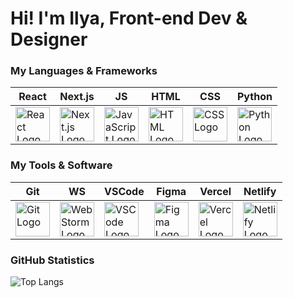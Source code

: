 # Hi! **I'm Ilya, Front-end Dev & Designer**

### My Languages & Frameworks

| React | Next.js | JS | HTML | CSS | Python |
|-----|-----|-----|-----|-----|-----|
| <img src="https://i.imgur.com/PrO0biF.png" title="React"  alt="React Logo" width="55" height="55"/> |  <img src="https://i.imgur.com/dxhYBul.png" title="Next.js"  alt="Next.js Logo" width="55" height="55"/> |  <img src="https://i.imgur.com/gfV68An.png" title="JavaScript" alt="JavaScript Logo" width="55" height="55"/> |  <img src="https://i.imgur.com/IWchoRe.png" title="HTML" alt="HTML Logo" width="55" height="55"/> | <img src="https://i.imgur.com/BZhD1TA.png" title="CSS" alt="CSS Logo" width="55" height="55"/> | <img src="https://i.imgur.com/UWjlT0c.png" title="Python" alt="Python Logo" width="55" height="55"/> |

### My Tools & Software

| Git | WS | VSCode | Figma | Vercel | Netlify |
|-----|-----|-----|-----|-----|-----|
| <img src="https://i.imgur.com/Ev6kG5o.png" title="Git" alt="Git Logo" width="55" height="55"/> |  <img src="https://i.imgur.com/2A4JRKi.png" title="WebStorm" alt="WebStorm Logo" width="55" height="55"/> |  <img src="https://i.imgur.com/cL7bDiY.png" title="VSCode" alt="VSCode Logo" width="55" height="55"/> |  <img src="https://i.imgur.com/lacJwTa.png" title="Figma" alt="Figma Logo" width="55" height="55"/> | <img src="https://i.imgur.com/KGMYVgL.png" title="Vercel" alt="Vercel Logo" width="55" height="55"/> | <img src="https://i.imgur.com/jOEmLnW.png" title="Netlify" alt="Netlify Logo" width="55" height="55"/> |

### GitHub Statistics
![Top Langs](https://github-readme-stats.vercel.app/api/top-langs/?username=zenqst&hide_progress=false&card_width=437&theme=dark&layout=compact)
